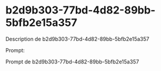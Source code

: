 # b2d9b303-77bd-4d82-89bb-5bfb2e15a357

Description de b2d9b303-77bd-4d82-89bb-5bfb2e15a357

Prompt:

Prompt de b2d9b303-77bd-4d82-89bb-5bfb2e15a357